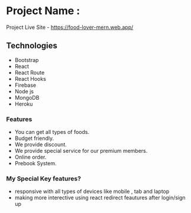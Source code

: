 # Project Name : 
Project Live Site - https://food-lover-mern.web.app/

## Technologies

- Bootstrap
- React
- React Route
- React Hooks
- Firebase
- Node js
- MongoDB
- Heroku

### Features


- You can get all types of foods.
- Budget friendly.
- We provide discount.
- We provide special service for our premium members.
- Online order.
- Prebook System.


###  My Special Key features?

- responsive with all types of devices like mobile , tab and laptop
- making more interective using react redirect feautures after login/sign up

